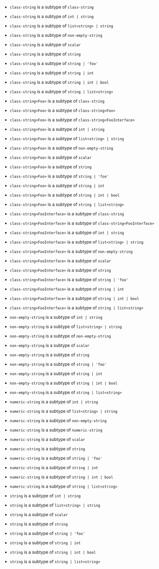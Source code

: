 - `class-string` is a subtype of `class-string`
- `class-string` is a subtype of `int | string`
- `class-string` is a subtype of `list<string> | string`
- `class-string` is a subtype of `non-empty-string`
- `class-string` is a subtype of `scalar`
- `class-string` is a subtype of `string`
- `class-string` is a subtype of `string | 'foo'`
- `class-string` is a subtype of `string | int`
- `class-string` is a subtype of `string | int | bool`
- `class-string` is a subtype of `string | list<string>`

- `class-string<Foo>` is a subtype of `class-string`
- `class-string<Foo>` is a subtype of `class-string<Foo>`
- `class-string<Foo>` is a subtype of `class-string<FooInterface>`
- `class-string<Foo>` is a subtype of `int | string`
- `class-string<Foo>` is a subtype of `list<string> | string`
- `class-string<Foo>` is a subtype of `non-empty-string`
- `class-string<Foo>` is a subtype of `scalar`
- `class-string<Foo>` is a subtype of `string`
- `class-string<Foo>` is a subtype of `string | 'foo'`
- `class-string<Foo>` is a subtype of `string | int`
- `class-string<Foo>` is a subtype of `string | int | bool`
- `class-string<Foo>` is a subtype of `string | list<string>`

- `class-string<FooInterface>` is a subtype of `class-string`
- `class-string<FooInterface>` is a subtype of `class-string<FooInterface>`
- `class-string<FooInterface>` is a subtype of `int | string`
- `class-string<FooInterface>` is a subtype of `list<string> | string`
- `class-string<FooInterface>` is a subtype of `non-empty-string`
- `class-string<FooInterface>` is a subtype of `scalar`
- `class-string<FooInterface>` is a subtype of `string`
- `class-string<FooInterface>` is a subtype of `string | 'foo'`
- `class-string<FooInterface>` is a subtype of `string | int`
- `class-string<FooInterface>` is a subtype of `string | int | bool`
- `class-string<FooInterface>` is a subtype of `string | list<string>`

- `non-empty-string` is a subtype of `int | string`
- `non-empty-string` is a subtype of `list<string> | string`
- `non-empty-string` is a subtype of `non-empty-string`
- `non-empty-string` is a subtype of `scalar`
- `non-empty-string` is a subtype of `string`
- `non-empty-string` is a subtype of `string | 'foo'`
- `non-empty-string` is a subtype of `string | int`
- `non-empty-string` is a subtype of `string | int | bool`
- `non-empty-string` is a subtype of `string | list<string>`

- `numeric-string` is a subtype of `int | string`
- `numeric-string` is a subtype of `list<string> | string`
- `numeric-string` is a subtype of `non-empty-string`
- `numeric-string` is a subtype of `numeric-string`
- `numeric-string` is a subtype of `scalar`
- `numeric-string` is a subtype of `string`
- `numeric-string` is a subtype of `string | 'foo'`
- `numeric-string` is a subtype of `string | int`
- `numeric-string` is a subtype of `string | int | bool`
- `numeric-string` is a subtype of `string | list<string>`

- `string` is a subtype of `int | string`
- `string` is a subtype of `list<string> | string`
- `string` is a subtype of `scalar`
- `string` is a subtype of `string`
- `string` is a subtype of `string | 'foo'`
- `string` is a subtype of `string | int`
- `string` is a subtype of `string | int | bool`
- `string` is a subtype of `string | list<string>`
